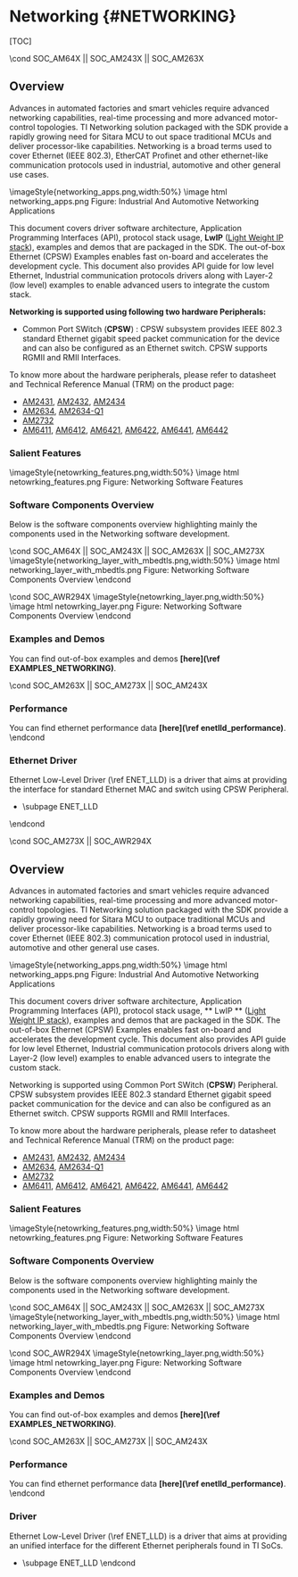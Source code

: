 # Networking {#NETWORKING}

[TOC]

\cond SOC_AM64X || SOC_AM243X || SOC_AM263X

## Overview
Advances in automated factories and smart vehicles require advanced networking capabilities, real-time processing and more advanced motor-control topologies. TI Networking solution packaged with the SDK provide a rapidly growing need for Sitara MCU to out space traditional MCUs and deliver processor-like capabilities. Networking is a broad terms used to cover Ethernet (IEEE 802.3), EtherCAT Profinet and other ethernet-like communication protocols used in industrial, automotive and other general use cases.

  \imageStyle{networking_apps.png,width:50%}
  \image html networking_apps.png Figure: Industrial And Automotive Networking Applications

This document covers driver software architecture, Application Programming Interfaces (API), protocol stack usage, **LwIP** ([Light Weight IP stack](https://savannah.nongnu.org/git/?group=lwip)), examples and demos that are packaged in the SDK. The out-of-box Ethernet (CPSW) Examples enables fast on-board and accelerates the development cycle. This document also provides API guide for low level Ethernet, Industrial communication protocols drivers along with Layer-2 (low level) examples to enable advanced users to integrate the custom stack.

**Networking is supported using following two hardware Peripherals:**
- Common Port SWitch (**CPSW**) : CPSW subsystem provides IEEE 802.3 standard Ethernet gigabit speed packet communication for the device and can also be configured as an Ethernet switch. CPSW supports RGMII and RMII Interfaces.

To know more about the hardware peripherals, please refer to datasheet and Technical Reference Manual (TRM) on the product page:
- [AM2431](https://www.ti.com/product/AM2431), [AM2432](https://www.ti.com/product/AM2432), [AM2434](https://www.ti.com/product/AM2434)
- [AM2634](https://www.ti.com/product/AM2634), [AM2634-Q1](https://www.ti.com/product/AM2634-Q1)
- [AM2732](https://www.ti.com/product/AM2732)
- [AM6411](https://www.ti.com/product/AM6411), [AM6412](https://www.ti.com/product/AM6412), [AM6421](https://www.ti.com/product/AM6421), [AM6422](https://www.ti.com/product/AM6422), [AM6441](https://www.ti.com/product/AM6441), [AM6442](https://www.ti.com/product/AM6442)

### Salient Features

  \imageStyle{netowrking_features.png,width:50%}
  \image html netowrking_features.png Figure: Networking Software Features

### Software Components Overview

Below is the software components overview highlighting mainly the components used in the Networking software development.

\cond SOC_AM64X || SOC_AM243X || SOC_AM263X || SOC_AM273X
  \imageStyle{networking_layer_with_mbedtls.png,width:50%}
  \image html networking_layer_with_mbedtls.png Figure: Networking Software Components Overview
\endcond

\cond SOC_AWR294X
  \imageStyle{netowrking_layer.png,width:50%}
  \image html netowrking_layer.png Figure: Networking Software Components Overview
\endcond

### Examples and Demos
You can find out-of-box examples and demos **[here](\ref EXAMPLES_NETWORKING)**.

\cond SOC_AM263X || SOC_AM273X || SOC_AM243X
### Performance
You can find ethernet performance data **[here](\ref enetlld_performance)**.
\endcond

### Ethernet Driver

Ethernet Low-Level Driver (\ref ENET_LLD) is a driver that aims at providing the interface for standard Ethernet MAC and switch using CPSW Peripheral.
- \subpage ENET_LLD

\endcond

\cond SOC_AM273X || SOC_AWR294X
## Overview
Advances in automated factories and smart vehicles require advanced networking capabilities, real-time processing and more advanced motor-control topologies. TI Networking solution packaged with the SDK provide a rapidly growing need for Sitara MCU to outpace traditional MCUs and deliver processor-like capabilities. Networking is a broad terms used to cover Ethernet (IEEE 802.3) communication protocol used in industrial, automotive and other general use cases.

  \imageStyle{networking_apps.png,width:50%}
  \image html networking_apps.png Figure: Industrial And Automotive Networking Applications

This document covers driver software architecture, Application Programming Interfaces (API), protocol stack usage, ** LwIP ** ([Light Weight IP stack](https://savannah.nongnu.org/git/?group=lwip)), examples and demos that are packaged in the SDK. The out-of-box Ethernet (CPSW) Examples enables fast on-board and accelerates the development cycle. This document also provides API guide for low level Ethernet, Industrial communication protocols drivers along with Layer-2 (low level) examples to enable advanced users to integrate the custom stack.

 Networking is supported using Common Port SWitch (**CPSW**) Peripheral. CPSW subsystem provides IEEE 802.3 standard Ethernet gigabit speed packet communication for the device and can also be configured as an Ethernet switch. CPSW supports RGMII and RMII Interfaces.

To know more about the hardware peripherals, please refer to datasheet and Technical Reference Manual (TRM) on the product page:
- [AM2431](https://www.ti.com/product/AM2431), [AM2432](https://www.ti.com/product/AM2432), [AM2434](https://www.ti.com/product/AM2434)
- [AM2634](https://www.ti.com/product/AM2634), [AM2634-Q1](https://www.ti.com/product/AM2634-Q1)
- [AM2732](https://www.ti.com/product/AM2732)
- [AM6411](https://www.ti.com/product/AM6411), [AM6412](https://www.ti.com/product/AM6412), [AM6421](https://www.ti.com/product/AM6421), [AM6422](https://www.ti.com/product/AM6422), [AM6441](https://www.ti.com/product/AM6441), [AM6442](https://www.ti.com/product/AM6442)

### Salient Features

  \imageStyle{netowrking_features.png,width:50%}
  \image html netowrking_features.png Figure: Networking Software Features

### Software Components Overview

Below is the software components overview highlighting mainly the components used in the Networking software development.

\cond SOC_AM64X || SOC_AM243X || SOC_AM263X || SOC_AM273X
  \imageStyle{networking_layer_with_mbedtls.png,width:50%}
  \image html networking_layer_with_mbedtls.png Figure: Networking Software Components Overview
\endcond

\cond SOC_AWR294X
  \imageStyle{netowrking_layer.png,width:50%}
  \image html netowrking_layer.png Figure: Networking Software Components Overview
\endcond

### Examples and Demos
You can find out-of-box examples and demos **[here](\ref EXAMPLES_NETWORKING)**.

\cond SOC_AM263X || SOC_AM273X || SOC_AM243X
### Performance
You can find ethernet performance data **[here](\ref enetlld_performance)**.
\endcond

### Driver

Ethernet Low-Level Driver (\ref ENET_LLD) is a driver that aims at providing an unified interface for the different Ethernet peripherals found in TI SoCs.
- \subpage ENET_LLD
\endcond

